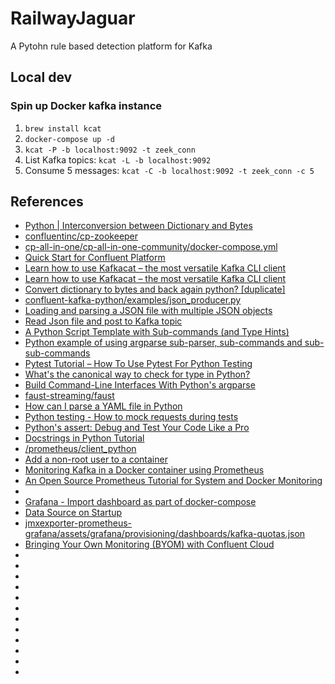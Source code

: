 # RailwayJaguar
A Pytohn rule based detection platform for Kafka

## Local dev
### Spin up Docker kafka instance
1. `brew install kcat`
1. `docker-compose up -d`
1. `kcat -P -b localhost:9092 -t zeek_conn`
1. List Kafka topics: `kcat -L -b localhost:9092`
1. Consume 5 messages: `kcat -C -b localhost:9092 -t zeek_conn -c 5`

## References
* [Python | Interconversion between Dictionary and Bytes](https://www.geeksforgeeks.org/python-interconversion-between-dictionary-and-bytes/)
* [confluentinc/cp-zookeeper](https://hub.docker.com/r/confluentinc/cp-zookeeper/tags?page=1&name=7.3)
* [cp-all-in-one/cp-all-in-one-community/docker-compose.yml](https://github.com/confluentinc/cp-all-in-one/blob/7.3.0-post/cp-all-in-one-community/docker-compose.yml)
* [Quick Start for Confluent Platform](https://docs.confluent.io/platform/current/platform-quickstart.html#quick-start-for-cp)
* [Learn how to use Kafkacat – the most versatile Kafka CLI client](https://codingharbour.com/apache-kafka/learn-how-to-use-kafkacat-the-most-versatile-cli-client/)
* [Learn how to use Kafkacat – the most versatile Kafka CLI client](https://dev.to/de_maric/learn-how-to-use-kafkacat-the-most-versatile-kafka-cli-client-1kb4)
* [Convert dictionary to bytes and back again python? [duplicate]](https://stackoverflow.com/questions/19232011/convert-dictionary-to-bytes-and-back-again-python)
* [confluent-kafka-python/examples/json_producer.py](https://github.com/confluentinc/confluent-kafka-python/blob/master/examples/json_producer.py)
* [Loading and parsing a JSON file with multiple JSON objects](https://stackoverflow.com/questions/12451431/loading-and-parsing-a-json-file-with-multiple-json-objects)
* [Read Json file and post to Kafka topic](https://copyprogramming.com/howto/read-json-file-and-post-to-kafka-topic)
* [A Python Script Template with Sub-commands (and Type Hints)](https://adamj.eu/tech/2021/10/15/a-python-script-template-with-sub-commands-and-type-hints/)
* [Python example of using argparse sub-parser, sub-commands and sub-sub-commands](https://gist.github.com/jirihnidek/3f5d36636198e852280f619847d22d9e)
* [Pytest Tutorial – How To Use Pytest For Python Testing](https://www.softwaretestinghelp.com/pytest-tutorial/)
* [What's the canonical way to check for type in Python?](https://stackoverflow.com/questions/152580/whats-the-canonical-way-to-check-for-type-in-python)
* [Build Command-Line Interfaces With Python's argparse](https://realpython.com/command-line-interfaces-python-argparse/)
* [faust-streaming/faust](https://github.com/faust-streaming/faust)
* [How can I parse a YAML file in Python](https://stackoverflow.com/questions/1773805/how-can-i-parse-a-yaml-file-in-python)
* [Python testing - How to mock requests during tests](https://bhch.github.io/posts/2017/09/python-testing-how-to-mock-requests-during-tests/)
* [Python's assert: Debug and Test Your Code Like a Pro](https://realpython.com/python-assert-statement/)
* [Docstrings in Python Tutorial](https://www.datacamp.com/tutorial/docstrings-python)
* [/prometheus/client_python](https://github.com/prometheus/client_python)
* [Add a non-root user to a container](https://code.visualstudio.com/remote/advancedcontainers/add-nonroot-user)
* [Monitoring Kafka in a Docker container using Prometheus](https://www.robustperception.io/monitoring-kafka-in-a-docker-container-using-prometheus/)
* [An Open Source Prometheus Tutorial for System and Docker Monitoring](https://logz.io/blog/prometheus-tutorial-docker-monitoring/#install)
* [](https://stackoverflow.com/questions/51199031/python-3-dataclass-initialization)
* [Grafana - Import dashboard as part of docker-compose](https://stackoverflow.com/questions/63518460/grafana-import-dashboard-as-part-of-docker-compose)
* [Data Source on Startup](https://community.grafana.com/t/data-source-on-startup/8618/2)
* [jmxexporter-prometheus-grafana/assets/grafana/provisioning/dashboards/kafka-quotas.json](https://github.com/confluentinc/jmx-monitoring-stacks/blob/7.2-post/jmxexporter-prometheus-grafana/assets/grafana/provisioning/dashboards/kafka-quotas.json)
* [Bringing Your Own Monitoring (BYOM) with Confluent Cloud](https://www.confluent.io/blog/bring-your-own-monitoring-with-confluent-cloud/)
* []()
* []()
* []()
* []()
* []()
* []()
* []()
* []()
* []()
* []()
* []()
* []()
